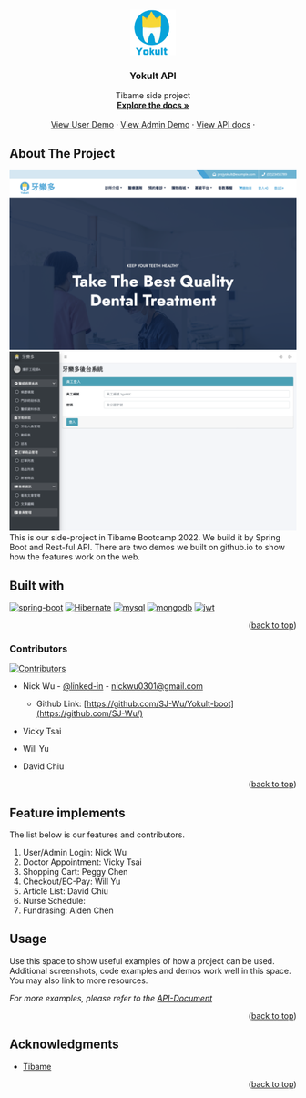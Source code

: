 <a name="readme-top"></a>

<!-- PROJECT LOGO -->
<br />
<div align="center">
  <a href="https://github.com/SJ-Wu/Yokult-boot">
    <img src="images/logo.png" alt="Logo" width="80" height="80">
  </a>

<h3 align="center">Yokult API</h3>

  <p align="center">
    Tibame side project
    <br />
    <a href="https://github.com/SJ-Wu/Yokult-boot"><strong>Explore the docs »</strong></a>
    <br />
    <br />
    <a href="https://sj-wu.github.io/Yokult/">View User Demo</a>
    ·
    <a href="https://sj-wu.github.io/YokultAdmin/">View Admin Demo</a>
    ·
    <a href="https://github.com/SJ-Wu/Yokult-boot/issues">View API docs</a>
    ·
  </p>
</div>

<!-- ABOUT THE PROJECT -->

## About The Project

[![Product Name Screen Shot][product-screenshot1]](https://sj-wu.github.io/Yokult/)
[![Product Name Screen Shot][product-screenshot2]](https://sj-wu.github.io/YokultAdmin/)
This is our side-project in Tibame Bootcamp 2022. We build it by Spring Boot and Rest-ful API. There are two demos we built on github.io to show how the features work on the web.

## Built with

[![spring-boot]][spring-boot-url] [![Hibernate]][hibernate-url] [![mysql]][mysql-url] [![mongodb]][mongodb-url] [![jwt]][jwt-url]

<p align="right">(<a href="#readme-top">back to top</a>)</p>

### Contributors

[![Contributors][contributors-shield]][contributors-url]

-   Nick Wu - [@linked-in](https://www.linkedin.com/in/shengjuwu/) - nickwu0301@gmail.com

    -   Github Link: [https://github.com/SJ-Wu/Yokult-boot](https://github.com/SJ-Wu/)

-   Vicky Tsai
-   Will Yu
-   David Chiu
<p align="right">(<a href="#readme-top">back to top</a>)</p>
<!-- GETTING STARTED -->

## Feature implements

The list below is our features and contributors.

1. User/Admin Login: Nick Wu
2. Doctor Appointment: Vicky Tsai
3. Shopping Cart: Peggy Chen
4. Checkout/EC-Pay: Will Yu
5. Article List: David Chiu
6. Nurse Schedule:
7. Fundrasing: Aiden Chen
 <!-- USAGE EXAMPLES -->

## Usage

Use this space to show useful examples of how a project can be used. Additional screenshots, code examples and demos work well in this space. You may also link to more resources.

_For more examples, please refer to the [API-Document](https://example.com)_

<p align="right">(<a href="#readme-top">back to top</a>)</p>

<!-- ACKNOWLEDGMENTS -->

## Acknowledgments

-   [Tibame](https://www.tibame.com/)

<p align="right">(<a href="#readme-top">back to top</a>)</p>

<!-- MARKDOWN LINKS & IMAGES -->
<!-- https://www.markdownguide.org/basic-syntax/#reference-style-links -->

[contributors-shield]: https://img.shields.io/github/contributors/SJ-Wu/Yokult-boot.svg?style=for-the-badge
[contributors-url]: https://github.com/SJ-Wu/Yokult-boot/graphs/contributors
[linkedin-shield]: https://img.shields.io/badge/-LinkedIn-black.svg?style=for-the-badge&logo=linkedin&colorB=555
[linkedin-url]: https://linkedin.com/in/linkedin_username
[product-screenshot]: images/screenshot.png
[spring-boot]: https://img.shields.io/badge/spring%20boot-java%20framework-brightgreen
[spring-boot-url]: https://spring.io/projects/spring-boot
[hibernate]: https://img.shields.io/badge/Hibernate-orm-yellow
[hibernate-url]: https://hibernate.org/
[mysql]: https://img.shields.io/badge/MySQL-Database-%239CF
[mysql-url]: https://www.mysql.com/
[mongodb]: https://img.shields.io/badge/MongoDB-Database-green
[mongodb-url]: https://www.mongodb.com/
[jwt]: https://img.shields.io/badge/JWT-Authorization-important
[jwt-url]: https://jwt.io/
[product-screenshot1]: images/user-page.png
[product-screenshot2]: images/admin-page.png
